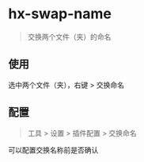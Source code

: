 ﻿# hx-swap-name

> 交换两个文件（夹）的命名

## 使用

选中两个文件（夹），右键 > 交换命名


## 配置

> 工具 > 设置 > 插件配置 > 交换命名

可以配置交换名称前是否确认